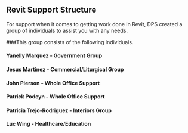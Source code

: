 ## Revit Support Structure

For support when it comes to getting work done in Revit, DPS created a group of individuals to assist you with any needs.

###This group consists of the following individuals.

#### Yanelly Marquez - **Government Group**

#### Jesus Martinez - Commercial/Liturgical Group

#### John Pierson - Whole Office Support

#### Patrick Podeyn - Whole Office Support

#### Patricia Trejo-Rodriguez - Interiors Group

#### Luc Wing - Healthcare/Education
